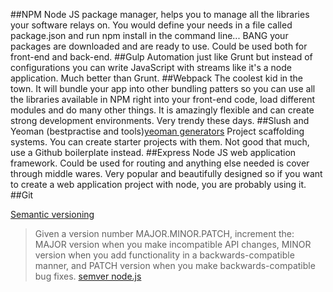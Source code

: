 ##NPM
Node JS package manager, helps you to manage all the libraries your software relays on. You would define your needs in a file called package.json and run npm install in the command line... BANG your packages are downloaded and are ready to use. Could be used both for front-end and back-end.
##Gulp
Automation just like Grunt but instead of configurations you can write JavaScript with streams like it's a node application. Much better than Grunt.
##Webpack
The coolest kid in the town. It will bundle your app into other bundling patters so you can use all the libraries available in NPM right into your front-end code, load different modules and do many other things. It is amazingly flexible and can create strong development environments. Very trendy these days.
##Slush and Yeoman (bestpractise and tools)[yeoman generators](http://yeoman.io/generators/)
Project scaffolding systems. You can create starter projects with them. Not good that much, use a Github boilerplate instead.
##Express
Node JS web application framework. Could be used for routing and anything else needed is cover through middle wares. Very popular and beautifully designed so if you want to create a web application project with node, you are probably using it.
##Git


[Semantic versioning](http://semver.org/)
>Given a version number MAJOR.MINOR.PATCH, increment the:
>MAJOR version when you make incompatible API changes,
>MINOR version when you add functionality in a backwards-compatible manner, and
>PATCH version when you make backwards-compatible bug fixes.
[semver node.js](http://semver.npmjs.com/)
